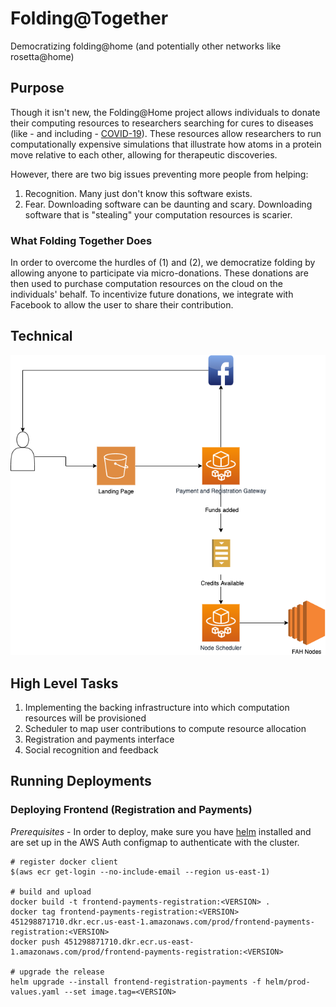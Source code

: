 # Folding@Together

Democratizing folding@home (and potentially other networks like rosetta@home)

## Purpose

Though it isn't new, the Folding@Home project allows individuals to donate their computing resources to researchers searching for cures to diseases (like - and including - [COVID-19](https://foldingathome.org/covid19/)). These resources allow researchers to run computationally expensive simulations that illustrate how atoms in a protein move relative to each other, allowing for therapeutic discoveries.

However, there are two big issues preventing more people from helping:

1. Recognition. Many just don't know this software exists.
2. Fear. Downloading software can be daunting and scary. Downloading software that is "stealing" your computation resources is scarier.

### What Folding Together Does

In order to overcome the hurdles of (1) and (2), we democratize folding by allowing anyone to participate via micro-donations. These donations are then used to purchase computation resources on the cloud on the individuals' behalf. To incentivize future donations, we integrate with Facebook to allow the user to share their contribution.

## Technical

![architecture diagram](img/arch-diagram.png)

## High Level Tasks

1. Implementing the backing infrastructure into which computation resources will be provisioned
2. Scheduler to map user contributions to compute resource allocation
3. Registration and payments interface
4. Social recognition and feedback

## Running Deployments
### Deploying Frontend (Registration and Payments)
_Prerequisites_ - In order to deploy, make sure you have [helm](https://helm.sh/) installed and are set up in the AWS Auth configmap to authenticate with the cluster.
```
# register docker client
$(aws ecr get-login --no-include-email --region us-east-1)

# build and upload
docker build -t frontend-payments-registration:<VERSION> .
docker tag frontend-payments-registration:<VERSION> 451298871710.dkr.ecr.us-east-1.amazonaws.com/prod/frontend-payments-registration:<VERSION>
docker push 451298871710.dkr.ecr.us-east-1.amazonaws.com/prod/frontend-payments-registration:<VERSION>

# upgrade the release
helm upgrade --install frontend-registration-payments -f helm/prod-values.yaml --set image.tag=<VERSION>
```
